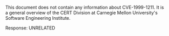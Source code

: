 This document does not contain any information about CVE-1999-1211. It is a general overview of the CERT Division at Carnegie Mellon University's Software Engineering Institute.

Response: UNRELATED